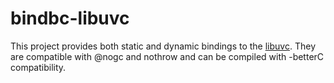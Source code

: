 # bindbc-libuvc

This project provides both static and dynamic bindings to the [libuvc](https://github.com/libuvc/libuvc). They are compatible with @nogc and nothrow and can be compiled with -betterC compatibility.
